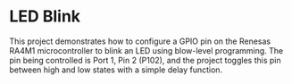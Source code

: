 # LED Blink
This project demonstrates how to configure a GPIO pin on the Renesas RA4M1 microcontroller to blink an LED using blow-level programming. The pin being controlled is Port 1, Pin 2 (P102), and the project toggles this pin between high and low states with a simple delay function.